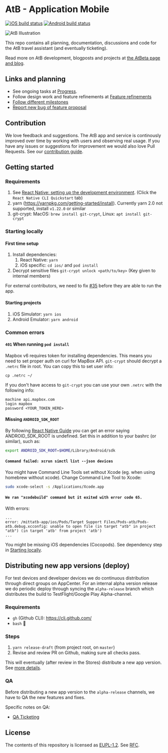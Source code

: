 # AtB - Application Mobile

[![iOS build status](https://build.appcenter.ms/v0.1/apps/ae9e8aeb-77a8-4071-937e-61a0e3cab5d3/branches/master/badge)](https://appcenter.ms)
[![Android build status](https://build.appcenter.ms/v0.1/apps/f737d38e-497f-413d-9d44-be78ac1b25c0/branches/master/badge)](https://appcenter.ms)

![AtB Illustration](https://atbeta-git-new-landingpage.atb.vercel.app/illustration.svg)

This repo contains all planning, documentation, discussions and code for the AtB travel assistant (and eventually ticketing).

Read more on AtB development, blogposts and projects at [the AtBeta page and blog](https://beta.atb.no).

## Links and planning

- See ongoing tasks at [Progress](https://github.com/AtB-AS/mittatb-app/projects/6).
- Follow design work and feature refinements at [Feature refinements](https://github.com/AtB-AS/mittatb-app/projects/5)
- [Follow different milestones](https://github.com/AtB-AS/mittatb-app/milestones)
- [Report new bug of feature proposal](https://github.com/AtB-AS/mittatb-app/issues/new/choose)

## Contribution

We love feedback and suggestions. The AtB app and service is continously improved over time by working with users and observing real usage. If you have any issues or suggestions for improvement we would also love Pull Requests. See our [contribution guide](./CONTRIBUTING.md).

## Getting started

### Requirements

1. See [React Native: setting up the development environment](https://reactnative.dev/docs/environment-setup). (Click the `React Native CLI Quickstart` tab)
1. yarn (https://yarnpkg.com/getting-started/install). Currently yarn 2.0 not supported, install `v1.22.0` or similar
1. git-crypt: MacOS: `brew install git-crypt`, Linux: `apt install git-crypt`

### Starting locally

#### First time setup

1. Install dependencies:
   1. React Native: `yarn`
   1. iOS specific: `cd ios/` and `pod install`
1. Decrypt sensitive files `git-crypt unlock <path/to/key>` (Key given to internal members)

For external contributors, we need to fix [#35](https://github.com/AtB-AS/mittatb-app/issues/35) before they are able to run the app.

#### Starting projects

1. iOS Simulator: `yarn ios`
1. Android Emulator: `yarn android`

### Common errors

#### `401` When running `pod install`

Mapbox v6 requires token for installing dependencies. This means you need to set proper auth on curl for MapBox API. `git-crypt` should decrypt a `.netrc` file in root. You can copy this to set user info:

```
cp .netrc ~/
```

If you don't have access to `git-crypt` you can use your own `.netrc` with the following info:

```
machine api.mapbox.com
login mapbox
password <YOUR_TOKEN_HERE>
```

#### Missing `ANDROID_SDK_ROOT`

By following [React Native Guide](https://reactnative.dev/docs/getting-started) you can get an error saying ANDROID_SDK_ROOT is undefined. Set this in addition to your bashrc (or similar), such as:

```sh
export ANDROID_SDK_ROOT=$HOME/Library/Android/sdk
```

#### `Command failed: xcrun simctl list --json devices`

You might have Command Line Tools set without Xcode (eg. when using homebrew without xcode). Change Command Line Tool to Xcode:

```sh
sudo xcode-select -s /Applications/Xcode.app
```

#### `We ran "xcodebuild" command but it exited with error code 65.`

With errors:

```
...
error: /mittatb-app/ios/Pods/Target Support Files/Pods-atb/Pods-atb.debug.xcconfig: unable to open file (in target "atb" in project "atb") (in target 'atb' from project 'atb')
...
```

You might be missing iOS dependencies (Cocopods). See dependency step in [Starting locally](#starting-locally).

## Distributing new app versions (deploy)

For test devices and developer devices we do continuous distribution through direct groups on AppCenter. For an internal alpha version release we do periodic deploy through syncing the `alpha-release` branch which distributes the build to TestFlight/Google Play Alpha-channel.

### Requirements

- `gh` (Github CLI): https://cli.github.com/
- `bash` 😬

### Steps

1. `yarn release-draft` (from project root, on `master`)
1. Revise and review PR on Github, making sure all checks pass.

This will eventually (after review in the Stores) distribute a new app version. See [more details](./tools/release/README.md).

### QA

Before distributing a new app version to the `alpha-release` channels, we have to QA the new features and fixes.

Specific notes on QA:

- [QA Ticketing](./docs/TicketingQA.md)

## License

The contents of this repository is licensed as [EUPL-1.2](./LICENSE). See [RFC](https://github.com/AtB-AS/org/blob/master/rfc/0015_License/index.md).
